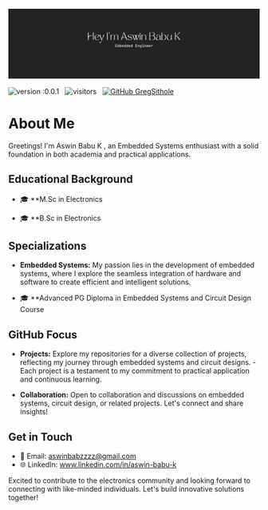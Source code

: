 ![Header](./assets/github-header-image.png)

![version :0.0.1](https://img.shields.io/github/v/release/aswinbabs/aswinbabs?style=for-the-badge) &nbsp;
![visitors](https://api.visitorbadge.io/api/visitors?path=aswinbabs&countColor=%23697689&style=for-the-badge) &nbsp;
[![GitHub GregSithole](https://img.shields.io/github/followers/aswinbabs?label=follow&style=for-the-badge)](https://github.com/aswinbabs) &nbsp;

# About Me

Greetings!  I'm Aswin Babu K , an Embedded Systems enthusiast with a solid foundation in both academia and practical applications.

## Educational Background

- 🎓 **M.Sc in Electronics 

- 🎓 **B.Sc in Electronics 

## Specializations

- **Embedded Systems:** My passion lies in the development of embedded systems, where I explore the seamless integration of hardware and software to create efficient and intelligent solutions.
  
- 🎓 **Advanced PG Diploma in Embedded Systems and Circuit Design Course


## GitHub Focus

- **Projects:** Explore my repositories for a diverse collection of projects, reflecting my journey through embedded systems and circuit designs.
              - Each project is a testament to my commitment to practical application and continuous learning.

- **Collaboration:** Open to collaboration and discussions on embedded systems, circuit design, or related projects. Let's connect and share insights!

## Get in Touch

- 📧 Email: aswinbabzzzz@gmail.com
- 🌐 LinkedIn: www.linkedin.com/in/aswin-babu-k


Excited to contribute to the electronics community and looking forward to connecting with like-minded individuals. Let's build innovative solutions together!
